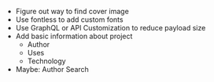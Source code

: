 -   Figure out way to find cover image
-   Use fontless to add custom fonts
-   Use GraphQL or API Customization to reduce payload size
-   Add basic information about project
    -   Author
    -   Uses
    -   Technology
-   Maybe: Author Search
